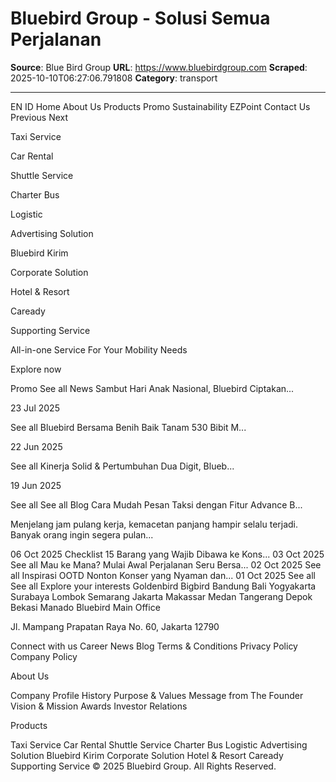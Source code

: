 # Bluebird Group - Solusi Semua Perjalanan

**Source**: Blue Bird Group
**URL**: https://www.bluebirdgroup.com
**Scraped**: 2025-10-10T06:27:06.791808
**Category**: transport

---

EN
ID
Home
About Us
Products
Promo
Sustainability
EZPoint
Contact Us
Previous
Next

Taxi Service

Car Rental

Shuttle Service

Charter Bus

Logistic

Advertising Solution

Bluebird Kirim

Corporate Solution

Hotel & Resort

Caready

Supporting Service

All-in-one Service For Your Mobility Needs

Explore now

Promo
See all
News
Sambut Hari Anak Nasional, Bluebird Ciptakan...

23 Jul 2025

See all
Bluebird Bersama Benih Baik Tanam 530 Bibit M...

22 Jun 2025

See all
Kinerja Solid & Pertumbuhan Dua Digit, Blueb...

19 Jun 2025

See all
See all
Blog
Cara Mudah Pesan Taksi dengan Fitur Advance B...

Menjelang jam pulang kerja, kemacetan panjang hampir selalu terjadi. Banyak orang ingin segera pulan...

06 Oct 2025
Checklist 15 Barang yang Wajib Dibawa ke Kons...
03 Oct 2025
See all
Mau ke Mana? Mulai Awal Perjalanan Seru Bersa...
02 Oct 2025
See all
Inspirasi OOTD Nonton Konser yang Nyaman dan...
01 Oct 2025
See all
See all
Explore your interests
Goldenbird
Bigbird
Bandung
Bali
Yogyakarta
Surabaya
Lombok
Semarang
Jakarta
Makassar
Medan
Tangerang
Depok
Bekasi
Manado
Bluebird Main Office

Jl. Mampang Prapatan Raya No. 60, Jakarta 12790

Connect with us
Career
News
Blog
Terms & Conditions
Privacy Policy
Company Policy

About Us

Company Profile
History
Purpose & Values
Message from The Founder
Vision & Mission
Awards
Investor Relations

Products

Taxi Service
Car Rental
Shuttle Service
Charter Bus
Logistic
Advertising Solution
Bluebird Kirim
Corporate Solution
Hotel & Resort
Caready
Supporting Service
© 2025 Bluebird Group. All Rights Reserved.
